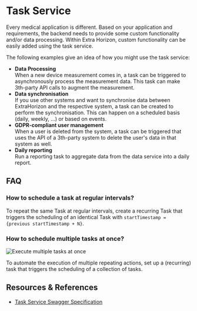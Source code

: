 # Task Service

Every medical application is different. Based on your application and requirements, the backend needs to provide some custom functionality and/or data processing. Within Extra Horizon, custom functionality can be easily added using the task service.

The following examples give an idea of how you might use the task service:

* **Data Processing**\
  When a new device measurement comes in, a task can be triggered to asynchronously process the measurement data. This task can make 3th-party API calls to augment the measurement.
* **Data synchronisation**\
  If you use other systems and want to synchronise data between ExtraHorizon and the respective system, a task can be created to perform the synchronisation. This can happen on a scheduled basis (daily, weekly, ...) or based on events.
* **GDPR-compliant user management**\
  When a user is deleted from the system, a task can be triggered that uses the API of a 3th-party system to delete the user's data in that system as well.
* **Daily reporting**\
  Run a reporting task to aggregate data from the data service into a daily report.



## FAQ

### How to schedule a task at regular intervals?

To repeat the same Task at regular intervals, create a recurring Task that triggers the scheduling of an identical Task with `startTimestamp = {previous startTimestamp + N}`.

### How to schedule multiple tasks at once?

![Execute multiple tasks at once](https://lh5.googleusercontent.com/MBbXkcRf4eh3FeHU34PhUDVURT5LFVnEWWCIxFSFCYH1-xVhJGtZTimJcqB0xZoSGK45E2gzRmK1eD\_x-eIPhvu1bB7Kk3AvT3NFR4L17BqgO0MtJjI9hShhlkCh\_MR4EvFNKtg=s0)

To automate the execution of multiple repeating actions, set up a (recurring) task that triggers the scheduling of a collection of tasks.

## Resources & References

* [Task Service Swagger Specification](https://developers.extrahorizon.io/swagger-ui/?url=https://developers.extrahorizon.io/services/tasks-service/1.0.4/openapi.yaml)
